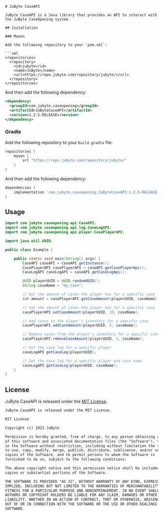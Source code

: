 ```
# JuByte CaseAPI

JuByte CaseAPI is a Java library that provides an API to interact with the JuByte CaseOpening system. 

## Installation

### Maven

Add the following repository to your `pom.xml`:

```xml
<repositories>
  <repository>
    <id>jubyte</id>
    <name>JuByte</name>
    <url>https://repo.jubyte.com/repository/jubyte/</url>
  </repository>
</repositories>
```

And then add the following dependency:

```xml
<dependency>
  <groupId>com.jubyte.caseopening</groupId>
  <artifactId>JuByteCaseAPI</artifactId>
  <version>1.2.5-RELEASE</version>
</dependency>
```

### Gradle

Add the following repository to your `build.gradle` file:

```groovy
repositories {
    maven {
        url "https://repo.jubyte.com/repository/jubyte/"
    }
}
```

And then add the following dependency:

```groovy
dependencies {
    implementation 'com.jubyte.caseopening:JuByteCaseAPI:1.2.5-RELEASE'
}
```

## Usage

```java
import com.jubyte.caseopening.api.CaseAPI;
import com.jubyte.caseopening.api.log.CaseLogAPI;
import com.jubyte.caseopening.api.player.CasePlayerAPI;

import java.util.UUID;

public class Example {

    public static void main(String[] args) {
        CaseAPI caseAPI = CaseAPI.getInstance();
        CasePlayerAPI casePlayerAPI = caseAPI.getCasePlayerApi();
        CaseLogAPI caseLogAPI = caseAPI.getCaseLogApi();

        UUID playerUUID = UUID.randomUUID();
        String caseName = "my_case";

        // Get the amount of cases the player has for a specific case
        int amount = casePlayerAPI.getCaseAmount(playerUUID, caseName);

        // Set the amount of cases the player has for a specific case
        casePlayerAPI.setCaseAmount(playerUUID, 10, caseName);

        // Add cases to the player's inventory for a specific case
        casePlayerAPI.addCaseAmount(playerUUID, 5, caseName);

        // Remove cases from the player's inventory for a specific case
        casePlayerAPI.removeCaseAmount(playerUUID, 3, caseName);

        // Get the case log for a specific player
        caseLogAPI.getCaseLog(playerUUID);

        // Get the case log for a specific player and case name
        caseLogAPI.getCaseLog(playerUUID, caseName);
    }
}
```

## License

JuByte CaseAPI is released under the [MIT License](https://opensource.org/licenses/MIT).
```xml
JuByte CaseAPI is released under the MIT License.

MIT License

Copyright (c) 2023 JuByte

Permission is hereby granted, free of charge, to any person obtaining a copy
of this software and associated documentation files (the "Software"), to deal
in the Software without restriction, including without limitation the rights
to use, copy, modify, merge, publish, distribute, sublicense, and/or sell
copies of the Software, and to permit persons to whom the Software is
furnished to do so, subject to the following conditions:

The above copyright notice and this permission notice shall be included in all
copies or substantial portions of the Software.

THE SOFTWARE IS PROVIDED "AS IS", WITHOUT WARRANTY OF ANY KIND, EXPRESS OR
IMPLIED, INCLUDING BUT NOT LIMITED TO THE WARRANTIES OF MERCHANTABILITY,
FITNESS FOR A PARTICULAR PURPOSE AND NONINFRINGEMENT. IN NO EVENT SHALL THE
AUTHORS OR COPYRIGHT HOLDERS BE LIABLE FOR ANY CLAIM, DAMAGES OR OTHER
LIABILITY, WHETHER IN AN ACTION OF CONTRACT, TORT OR OTHERWISE, ARISING FROM,
OUT OF OR IN CONNECTION WITH THE SOFTWARE OR THE USE OR OTHER DEALINGS IN THE
SOFTWARE.
```
